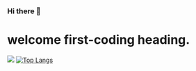 ### Hi there 👋

# welcome first-coding heading.

![](https://github-readme-stats.vercel.app/api?username=first-coding)
[![Top Langs](https://github-readme-stats.vercel.app/api/top-langs/?username=first-coding)](https://github.com/anuraghazra/github-readme-stats)
<!--
**first-coding/first-coding** is a ✨ _special_ ✨ repository because its `README.md` (this file) appears on your GitHub profile.

Here are some ideas to get you started:

- 🔭 I’m currently working on ...
- 🌱 I’m currently learning ...
- 👯 I’m looking to collaborate on ...
- 🤔 I’m looking for help with ...
- 💬 Ask me about ...
- 📫 How to reach me: ...
- 😄 Pronouns: ...
- ⚡ Fun fact: ...
-->
